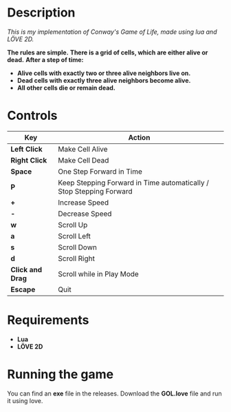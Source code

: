 # Description
*This is my implementation of Conway's Game of Life, made using lua and LÖVE 2D.*

**The rules are simple.**
**There is a grid of cells, which are either alive or dead.**
**After a step of time:**
- **Alive cells with exactly two or three alive neighbors live on.**
- **Dead cells with exactly three alive neighbors become alive.**
- **All other cells die or remain dead.**

# Controls

| Key                | Action                                                              |
|--------------------|---------------------------------------------------------------------|
| **Left Click**     | Make Cell Alive                                                     |
| **Right Click**    | Make Cell Dead                                                      |
| **Space**          | One Step Forward in Time                                            |
| **P**              | Keep Stepping Forward in Time automatically / Stop Stepping Forward |
| **+**              | Increase Speed                                                      |
| **-**              | Decrease Speed                                                      |
| **w**              | Scroll Up                                                           |
| **a**              | Scroll Left                                                         |
| **s**              | Scroll Down                                                         |
| **d**              | Scroll Right                                                        |
| **Click and Drag** | Scroll while in Play Mode                                           |
| **Escape**         | Quit                                                                |

# Requirements
- **Lua**
- **LÖVE 2D**

# Running the game
You can find an **exe** file in the releases.
Download the **GOL.love** file and run it using love.
